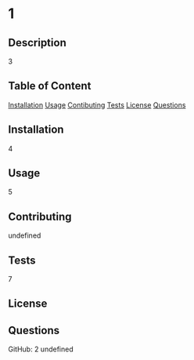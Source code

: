  # 1
## Description
3
    
## Table of Content
[Installation](#Installation)
[Usage](#Usage)
[Contibuting](#Contributing)
[Tests](#Contributing)
[License](#License)
[Questions](#Questions)

## Installation
4

## Usage
5

     
## Contributing
    
undefined

## Tests
7

## License
    
## Questions
GitHub: 2
undefined 